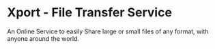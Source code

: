# Xport - File Transfer Service

An Online Service to easily Share large or small files of any format, with anyone around the world.

